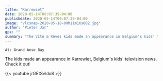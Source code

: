 ```yaml
---
title: "Karrewiet"
date: 2020-05-14T00:07:39-04:00
publishdate: 2020-05-14T00:07:39-04:00
image: "vlcsnap-2020-05-18-00h11m16s802.jpg"
author: "Pieter Jan"
gpx: ""
summary: "The Vite & Rêves kids made an appearance in Belgium's kids' television news."
---
```


`At: Grand Anse Bay`

The kids made an appearance in Karrewiet, Belgium's kids' television news. Check it out!

{{< youtube jrGEtSvIdo8 >}}

